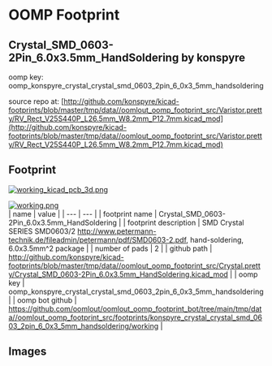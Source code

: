 # OOMP Footprint  
## Crystal_SMD_0603-2Pin_6.0x3.5mm_HandSoldering  by konspyre  
  
oomp key: oomp_konspyre_crystal_crystal_smd_0603_2pin_6_0x3_5mm_handsoldering  
  
source repo at: [http://github.com/konspyre/kicad-footprints/blob/master/tmp/data//oomlout_oomp_footprint_src/Varistor.pretty/RV_Rect_V25S440P_L26.5mm_W8.2mm_P12.7mm.kicad_mod](http://github.com/konspyre/kicad-footprints/blob/master/tmp/data//oomlout_oomp_footprint_src/Varistor.pretty/RV_Rect_V25S440P_L26.5mm_W8.2mm_P12.7mm.kicad_mod)  
## Footprint  
  
[![working_kicad_pcb_3d.png](working_kicad_pcb_3d_600.png)](working_kicad_pcb_3d.png)  
  
[![working.png](working_600.png)](working.png)  
| name | value | 
| --- | --- | 
| footprint name | Crystal_SMD_0603-2Pin_6.0x3.5mm_HandSoldering | 
| footprint description | SMD Crystal SERIES SMD0603/2 http://www.petermann-technik.de/fileadmin/petermann/pdf/SMD0603-2.pdf, hand-soldering, 6.0x3.5mm^2 package | 
| number of pads | 2 | 
| github path | http://github.com/konspyre/kicad-footprints/blob/master/tmp/data//oomlout_oomp_footprint_src/Crystal.pretty/Crystal_SMD_0603-2Pin_6.0x3.5mm_HandSoldering.kicad_mod | 
| oomp key | oomp_konspyre_crystal_crystal_smd_0603_2pin_6_0x3_5mm_handsoldering | 
| oomp bot github | https://github.com/oomlout/oomlout_oomp_footprint_bot/tree/main/tmp/data//oomlout_oomp_footprint_src/footprints/konspyre_crystal_crystal_smd_0603_2pin_6_0x3_5mm_handsoldering/working | 
## Images  
